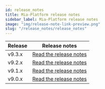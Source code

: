 ```yaml
---
id: release_notes
title: Mia-Platform release notes
sidebar_label: Mia-Platform release notes
image: "img/release-note-link-preview.png"
slug: "/release_notes/release_notes"
---
```

| Release | Release notes                       |
| ------- |-------------------------------------|
| v9.3.x    | [Read the release notes](RN_v9-3/v9.3.0) |
| v9.2.x    | [Read the release notes](RN_v9-2/v9.2.1) |
| v9.1.x    | [Read the release notes](RN_v9-1/v9.1.0) |
| v9.0.x    | [Read the release notes](RN_v9-0/v9.0.1) |

<br/>
